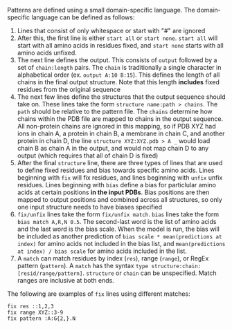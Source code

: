 Patterns are defined using a small domain-specific language. The domain-specific language can be defined as follows:

1. Lines that consist of only whitespace or start with "#" are ignored
2. After this, the first line is either `start all` or `start none`. `start all` will start with all amino acids in residues fixed, and `start none` starts with all amino acids unfixed. 
3. The next line defines the output. This consists of `output` followed by a set of `chain:length` pairs. The `chain` is traditionally a single character in alphabetical order (ex. `output A:10 B:15`). This defines the length of all chains in the final output structure. Note that this length **includes** fixed residues from the original sequence
4. The next few lines define the structures that the output sequence should take on. These lines take the form `structure name:path > chains`. The `path` should be relative to the pattern file. The `chains` determine how chains within the PDB file are mapped to chains in the output sequence. All non-protein chains are ignored in this mapping, so if PDB XYZ had ions in chain A, a protein in chain B, a membrane in chain C, and another protein in chain D, the line `structure XYZ:XYZ.pdb > A _` would load chain B as chain A in the output, and would not map chain D to any output (which requires that all of chain D is fixed)
5. After the final `structure` line, there are three types of lines that are used to define fixed residues and bias towards specific amino acids. Lines beginning with `fix` will fix residues, and lines beginning with `unfix` unfix residues. Lines beginning with `bias` define a bias for particlular amino acids at certain positions **in the input PDBs**. Bias positions are then mapped to output positions and combined across all structures, so only one input structure needs to have biases specified
6. `fix/unfix` lines take the form `fix/unfix match`. `bias` lines take the form `bias match A,R,N 0.5`. The second-last word is the list of amino acids and the last word is the bias scale. When the model is run, the bias will be included as another prediction of `bias scale * mean(predictions at index)` for amino acids not included in the bias list, and `mean(predictions at index) / bias scale` for amino acids included in the list. 
7. A `match` can match residues by index (`res`), range (`range`), or RegEx pattern (`pattern`). A `match` has the syntax `type structure:chain:[resid/range/pattern]`. `structure` or `chain` can be unspecified. Match ranges are inclusive at both ends. 

The following are examples of `fix` lines using different matches:
```
fix res ::1,2,3
fix range XYZ::3-9
fix pattern :A:G{2,}.N
```